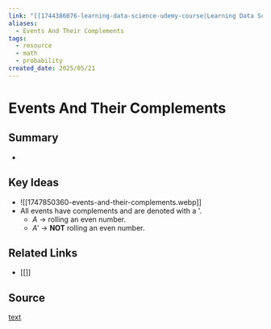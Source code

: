 ```yaml
---
link: "[[1744386076-learning-data-science-udemy-course|Learning Data Science Udemy Course]]"
aliases:
  - Events And Their Complements
tags:
  - resource
  - math
  - probability
created_date: 2025/05/21
---
```

# Events And Their Complements
## Summary
- 
## Key Ideas
- ![[1747850360-events-and-their-complements.webp]]
- All events have complements and are denoted with a '.
	- $A$ -> rolling an even number.
	- $A'$ -> **NOT** rolling an even number.
## Related Links
- [[]]
## Source
[text](url) 